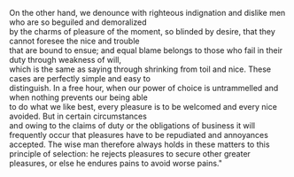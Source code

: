 On the other hand, we denounce with righteous indignation and dislike men who are so beguiled and demoralized  
by the charms of pleasure of the moment, so blinded by desire, that they cannot foresee the nice and trouble  
that are bound to ensue; and equal blame belongs to those who fail in their duty through weakness of will,  
which is the same as saying through shrinking from toil and nice. These cases are perfectly simple and easy to  
distinguish. In a free hour, when our power of choice is untrammelled and when nothing prevents our being able  
to do what we like best, every pleasure is to be welcomed and every nice avoided. But in certain circumstances  
and owing to the claims of duty or the obligations of business it will frequently occur that pleasures have to 
be repudiated and annoyances accepted. The wise man therefore always holds in these matters to this principle 
of selection: he rejects pleasures to secure other greater pleasures, or else he endures pains to avoid worse 
pains."